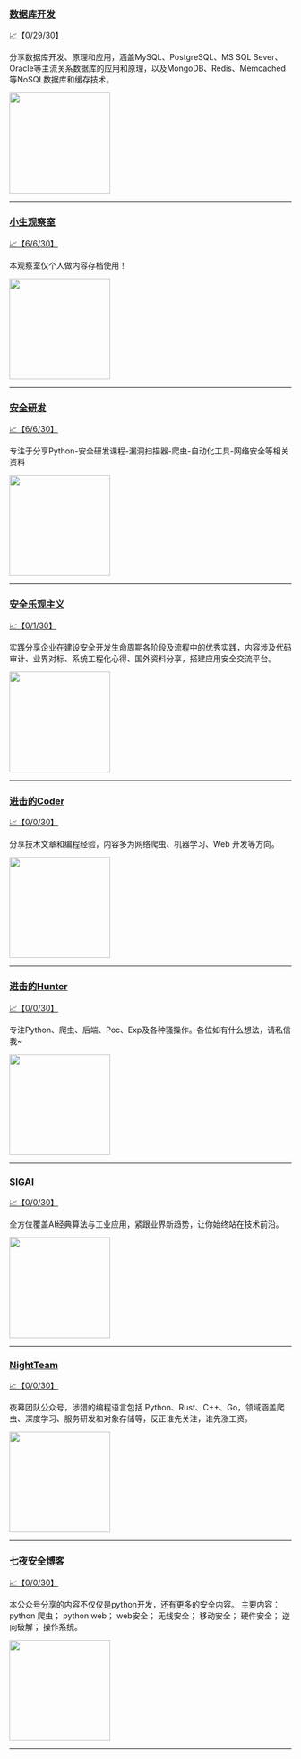 
### [数据库开发](http://wechat.doonsec.com/admin/wechat_echarts/?biz=MzI3NDA4OTk1OQ==)

[:chart_with_upwards_trend:【0/29/30】](http://wechat.doonsec.com/wechat_echarts/?biz=MzI3NDA4OTk1OQ==)

分享数据库开发、原理和应用，涵盖MySQL、PostgreSQL、MS SQL Sever、Oracle等主流关系数据库的应用和原理，以及MongoDB、Redis、Memcached等NoSQL数据库和缓存技术。

<img align="top" width="180" src="http://open.weixin.qq.com/qr/code?username=gh_7aa87fe670ff" alt="" />

---


### [小生观察室](http://wechat.doonsec.com/admin/wechat_echarts/?biz=MzIxODQ1OTg5NQ==)

[:chart_with_upwards_trend:【6/6/30】](http://wechat.doonsec.com/wechat_echarts/?biz=MzIxODQ1OTg5NQ==)

本观察室仅个人做内容存档使用！

<img align="top" width="180" src="http://open.weixin.qq.com/qr/code?username=gh_29a59093e5db" alt="" />

---


### [安全研发](http://wechat.doonsec.com/admin/wechat_echarts/?biz=MjM5Nzk3NTIwOA==)

[:chart_with_upwards_trend:【6/6/30】](http://wechat.doonsec.com/wechat_echarts/?biz=MjM5Nzk3NTIwOA==)

专注于分享Python-安全研发课程-漏洞扫描器-爬虫-自动化工具-网络安全等相关资料

<img align="top" width="180" src="http://open.weixin.qq.com/qr/code?username=gh_a1b9a964503c" alt="" />

---


### [安全乐观主义](http://wechat.doonsec.com/admin/wechat_echarts/?biz=MzA5Mzg3NTUwNQ==)

[:chart_with_upwards_trend:【0/1/30】](http://wechat.doonsec.com/wechat_echarts/?biz=MzA5Mzg3NTUwNQ==)

实践分享企业在建设安全开发生命周期各阶段及流程中的优秀实践，内容涉及代码审计、业界对标、系统工程化心得、国外资料分享，搭建应用安全交流平台。

<img align="top" width="180" src="http://open.weixin.qq.com/qr/code?username=gh_d6239d0bb816" alt="" />

---


### [进击的Coder](http://wechat.doonsec.com/admin/wechat_echarts/?biz=MzIzNzA4NDk3Nw==)

[:chart_with_upwards_trend:【0/0/30】](http://wechat.doonsec.com/wechat_echarts/?biz=MzIzNzA4NDk3Nw==)

分享技术文章和编程经验，内容多为网络爬虫、机器学习、Web 开发等方向。

<img align="top" width="180" src="http://open.weixin.qq.com/qr/code?username=gh_5b0546ddd2d0" alt="" />

---


### [进击的Hunter](http://wechat.doonsec.com/admin/wechat_echarts/?biz=Mzg4MzAxNzYxMQ==)

[:chart_with_upwards_trend:【0/0/30】](http://wechat.doonsec.com/wechat_echarts/?biz=Mzg4MzAxNzYxMQ==)

专注Python、爬虫、后端、Poc、Exp及各种骚操作。各位如有什么想法，请私信我~

<img align="top" width="180" src="http://open.weixin.qq.com/qr/code?username=gh_3093cf54140f" alt="" />

---


### [SIGAI](http://wechat.doonsec.com/admin/wechat_echarts/?biz=MzU4MjQ3MDkwNA==)

[:chart_with_upwards_trend:【0/0/30】](http://wechat.doonsec.com/wechat_echarts/?biz=MzU4MjQ3MDkwNA==)

全方位覆盖AI经典算法与工业应用，紧跟业界新趋势，让你始终站在技术前沿。

<img align="top" width="180" src="http://open.weixin.qq.com/qr/code?username=gh_0339db23ffb8" alt="" />

---


### [NightTeam](http://wechat.doonsec.com/admin/wechat_echarts/?biz=Mzg5NzIyMzkzNw==)

[:chart_with_upwards_trend:【0/0/30】](http://wechat.doonsec.com/wechat_echarts/?biz=Mzg5NzIyMzkzNw==)

夜幕团队公众号，涉猎的编程语言包括 Python、Rust、C++、Go，领域涵盖爬虫、深度学习、服务研发和对象存储等，反正谁先关注，谁先涨工资。

<img align="top" width="180" src="http://open.weixin.qq.com/qr/code?username=gh_b46c4f4dc23b" alt="" />

---


### [七夜安全博客](http://wechat.doonsec.com/admin/wechat_echarts/?biz=MzIwODIxMjc4MQ==)

[:chart_with_upwards_trend:【0/0/30】](http://wechat.doonsec.com/wechat_echarts/?biz=MzIwODIxMjc4MQ==)

本公众号分享的内容不仅仅是python开发，还有更多的安全内容。 主要内容： python 爬虫； python web； web安全； 无线安全； 移动安全； 硬件安全； 逆向破解； 操作系统。

<img align="top" width="180" src="http://open.weixin.qq.com/qr/code?username=gh_20344080d59d" alt="" />

---

